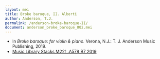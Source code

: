 ```yaml
---
layout: mei
title: Broke baroque, II. Alberti
author: Anderson, T.J.
permalink: /anderson-broke-baroque-II/
document: anderson_broke_baroque_002.mei
---
```


- In *Broke baroque: for violin & piano.* Verona, N.J.: T. J. Anderson Music Publishing, 2019.
- <a href="https://tufts-primo.hosted.exlibrisgroup.com/permalink/f/bnf7qa/01TUN_ALMA21221659650003851" target="_blank">Music Library Stacks M221 .A578 B7 2019</a>
